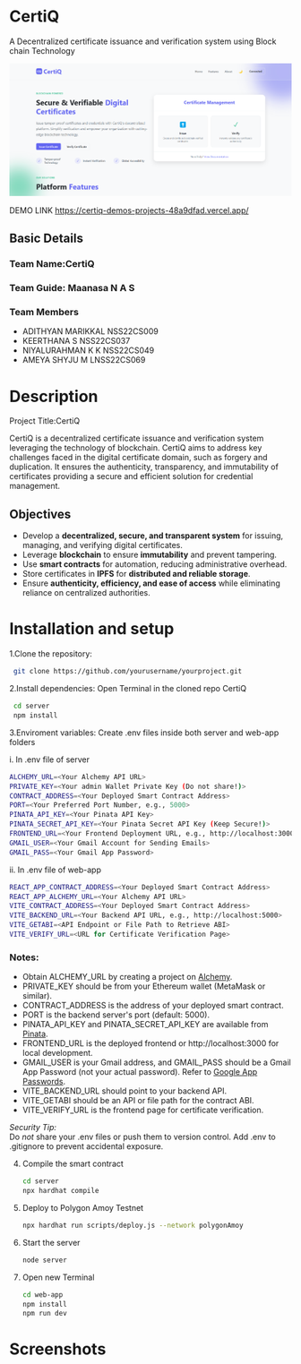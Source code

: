 # CertiQ
A Decentralized certificate issuance and verification system using Block chain Technology

![Description](Readme_images/homepage.png)

DEMO LINK
https://certiq-demos-projects-48a9dfad.vercel.app/
## Basic Details
### Team Name:CertiQ
### Team Guide: Maanasa N A S
### Team Members
- ADITHYAN MARIKKAL NSS22CS009 
- KEERTHANA S NSS22CS037 
- NIYALURAHMAN K K NSS22CS049 
- AMEYA SHYJU M LNSS22CS069 

# Description
Project Title:CertiQ

CertiQ is a decentralized certificate issuance and verification system leveraging the technology of blockchain. CertiQ aims to address key challenges faced in the digital certificate domain, such as forgery and duplication. It ensures the authenticity, transparency, and immutability of certificates providing a secure and efficient solution for credential management.

## Objectives

- Develop a **decentralized, secure, and transparent system** for issuing, managing, and verifying digital certificates.
- Leverage **blockchain** to ensure **immutability** and prevent tampering.
- Use **smart contracts** for automation, reducing administrative overhead.
- Store certificates in **IPFS** for **distributed and reliable storage**.
- Ensure **authenticity, efficiency, and ease of access** while eliminating reliance on centralized authorities.


# Installation and setup
1.Clone the repository:
```bash
 git clone https://github.com/yourusername/yourproject.git
```
2.Install dependencies:
   Open Terminal in the cloned repo CertiQ

```bash
 cd server
 npm install
```
3.Enviroment variables:
  Create .env files inside both server and web-app folders
  
   i. In .env file of server
   ```bash
   ALCHEMY_URL=<Your Alchemy API URL>
   PRIVATE_KEY=<Your admin Wallet Private Key (Do not share!)>
   CONTRACT_ADDRESS=<Your Deployed Smart Contract Address>
   PORT=<Your Preferred Port Number, e.g., 5000>
   PINATA_API_KEY=<Your Pinata API Key>
   PINATA_SECRET_API_KEY=<Your Pinata Secret API Key (Keep Secure!)>
   FRONTEND_URL=<Your Frontend Deployment URL, e.g., http://localhost:3000>
   GMAIL_USER=<Your Gmail Account for Sending Emails>
   GMAIL_PASS=<Your Gmail App Password>
```

ii. In .env file of web-app
   ```bash
   REACT_APP_CONTRACT_ADDRESS=<Your Deployed Smart Contract Address>
   REACT_APP_ALCHEMY_URL=<Your Alchemy API URL>
   VITE_CONTRACT_ADDRESS=<Your Deployed Smart Contract Address>
   VITE_BACKEND_URL=<Your Backend API URL, e.g., http://localhost:5000>    
   VITE_GETABI=<API Endpoint or File Path to Retrieve ABI>
   VITE_VERIFY_URL=<URL for Certificate Verification Page>
```
### Notes:
- Obtain ALCHEMY_URL by creating a project on [Alchemy](https://www.alchemy.com/).
- PRIVATE_KEY should be from your Ethereum wallet (MetaMask or similar).
- CONTRACT_ADDRESS is the address of your deployed smart contract.
- PORT is the backend server's port (default: 5000).
- PINATA_API_KEY and PINATA_SECRET_API_KEY are available from [Pinata](https://www.pinata.cloud/).
- FRONTEND_URL is the deployed frontend or http://localhost:3000 for local development.
- GMAIL_USER is your Gmail address, and GMAIL_PASS should be a Gmail App Password (not your actual password). Refer to [Google App Passwords](https://support.google.com/accounts/answer/185833?hl=en).
- VITE_BACKEND_URL should point to your backend API.
- VITE_GETABI should be an API or file path for the contract ABI.
- VITE_VERIFY_URL is the frontend page for certificate verification.

*Security Tip:*  
Do *not* share your .env files or push them to version control. Add .env to .gitignore to prevent accidental exposure.

4. Compile the smart contract
   ```bash
   cd server
   npx hardhat compile
   ```
5. Deploy to Polygon Amoy Testnet
   ```bash
   npx hardhat run scripts/deploy.js --network polygonAmoy
   ```
6. Start the server
   ```bash
   node server
   ```
7. Open new Terminal
   ```bash
   cd web-app
   npm install
   npm run dev
   ```

# Screenshots










